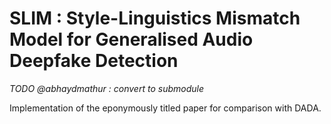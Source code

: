 # SLIM : Style-Linguistics Mismatch Model for Generalised Audio Deepfake Detection

*TODO @abhaydmathur : convert to submodule*

Implementation of the eponymously titled paper for comparison with DADA.
